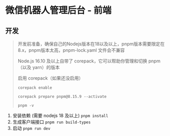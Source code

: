 # 微信机器人管理后台 - 前端

## 开发

> 开发前准备，确保自己的Nodejs版本在18以及以上，pnpm版本需要限定在8.x，pnpm版本太高，pnpm-lock.yaml 文件会不兼容
>
> Node.js 16.10 及以上自带了 corepack，它可以帮助你管理和切换 pnpm（以及 yarn）的版本
>
> 启用 corepack（如果还没启用）
>
> `corepack enable`
>
> `corepack prepare pnpm@8.15.9 --activate`
>
> `pnpm -v`

1. 安装依赖 (需要 nodejs 18 及以上) `pnpm install`
2. 生成客户端接口 `pnpm run build-types`
3. 启动 `pnpm run dev`
